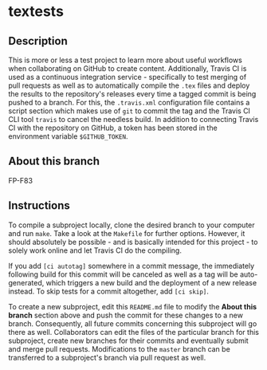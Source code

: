 # textests

## Description

This is more or less a test project to learn more about useful workflows when collaborating on GitHub to create content. Additionally, Travis CI is used as a continuous integration service - specifically to test merging of pull requests as well as to automatically compile the `.tex` files and deploy the results to the repository's releases every time a tagged commit is being pushed to a branch. For this, the `.travis.xml` configuration file contains a script section which makes use of `git` to commit the tag and the Travis CI CLI tool `travis` to cancel the needless build. In addition to connecting Travis CI with the repository on GitHub, a token has been stored in the environment variable `$GITHUB_TOKEN`.

## About this branch

FP-F83

## Instructions

To compile a subproject locally, clone the desired branch to your computer and run `make`. Take a look at the `Makefile` for further options. However, it should absolutely be possible - and is basically intended for this project - to solely work online and let Travis CI do the compiling.

If you add `[ci autotag]` somewhere in a commit message, the immediately following build for this commit will be canceled as well as a tag will be auto-generated, which triggers a new build and the deployment of a new release instead. To skip tests for a commit altogether, add `[ci skip]`.

To create a new subproject, edit this `README.md` file to modify the **About this branch** section above and push the commit for these changes to a new branch. Consequently, all future commits concerning this subproject will go there as well. Collaborators can edit the files of the particular branch for this subproject, create new branches for their commits and eventually submit and merge pull requests. Modifications to the `master` branch can be transferred to a subproject's branch via pull request as well.
